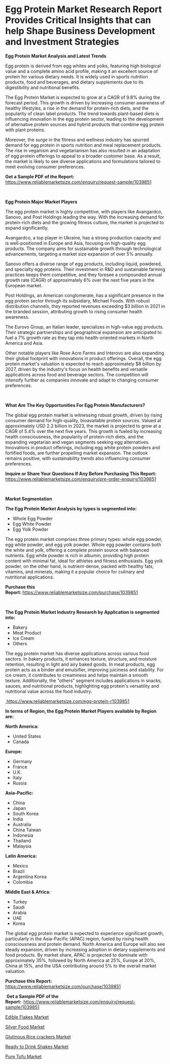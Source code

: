 <p><h1>Egg Protein Market Research Report Provides Critical Insights that can help Shape Business Development and Investment Strategies</h1></p><p><strong>Egg Protein Market Analysis and Latest Trends</strong></p>
<p><p>Egg protein is derived from egg whites and yolks, featuring high biological value and a complete amino acid profile, making it an excellent source of protein for various dietary needs. It is widely used in sports nutrition products, food and beverages, and dietary supplements due to its digestibility and nutritional benefits.</p><p>The Egg Protein Market is expected to grow at a CAGR of 9.8% during the forecast period. This growth is driven by increasing consumer awareness of healthy lifestyles, a rise in the demand for protein-rich diets, and the popularity of clean label products. The trend towards plant-based diets is influencing innovation in the egg protein sector, leading to the development of alternative protein sources and hybrid products that combine egg protein with plant proteins.</p><p>Moreover, the surge in the fitness and wellness industry has spurred demand for egg protein in sports nutrition and meal replacement products. The rise in veganism and vegetarianism has also resulted in an adaptation of egg protein offerings to appeal to a broader customer base. As a result, the market is likely to see diverse applications and formulations tailored to meet evolving consumer preferences.</p></p>
<p><strong>Get a Sample PDF of the Report:&nbsp;</strong> <a href="https://www.reliablemarketsize.com/enquiry/request-sample/1039851?utm_campaign=1991&utm_medium=2&utm_source=Github&utm_content=ia&utm_term=07042025&utm_id=egg-protein">https://www.reliablemarketsize.com/enquiry/request-sample/1039851</a></p>
<p>&nbsp;</p>
<p><strong>Egg Protein Major Market Players</strong></p>
<p><p>The egg protein market is highly competitive, with players like Avangardco, Sanovo, and Post Holdings leading the way. With the increasing demand for protein-rich diets and the growing fitness culture, the market is projected to expand significantly.</p><p>Avangardco, a top player in Ukraine, has a strong production capacity and is well-positioned in Europe and Asia, focusing on high-quality egg products. The company aims for sustainable growth through technological advancements, targeting a market size expansion of over 5% annually.</p><p>Sanovo offers a diverse range of egg products, including liquid, powdered, and specialty egg proteins. Their investment in R&D and sustainable farming practices keeps them competitive, and they foresee a compounded annual growth rate (CAGR) of approximately 6% over the next five years in the European market.</p><p>Post Holdings, an American conglomerate, has a significant presence in the egg protein sector through its subsidiary, Michael Foods. With robust distribution channels, they reported revenues exceeding $3 billion in 2021 in the branded session, attributing growth to rising consumer health awareness.</p><p>The Eurovo Group, an Italian leader, specializes in high-value egg products. Their strategic partnerships and geographical expansion are anticipated to fuel a 7% growth rate as they tap into health-oriented markets in North America and Asia.</p><p>Other notable players like Rose Acre Farms and Interovo are also expanding their global footprint with innovations in product offerings. Overall, the egg protein market's valuation is expected to reach approximately $8 billion by 2027, driven by the industry's focus on health benefits and versatile applications across food and beverage sectors. The competition will intensify further as companies innovate and adapt to changing consumer preferences.</p></p>
<p>&nbsp;</p>
<p><strong>What Are The Key Opportunities For Egg Protein Manufacturers?</strong></p>
<p><p>The global egg protein market is witnessing robust growth, driven by rising consumer demand for high-quality, bioavailable protein sources. Valued at approximately USD 2.2 billion in 2023, the market is projected to grow at a CAGR of 5.4% over the next five years. This growth is fueled by increasing health consciousness, the popularity of protein-rich diets, and the expanding vegetarian and vegan segments seeking egg alternatives. Innovations in product offerings, including egg white protein powders and fortified foods, are further propelling market expansion. The outlook remains positive, with sustainability trends also influencing consumer preferences.</p></p>
<p><strong>Inquire or Share Your Questions If Any Before Purchasing This Report:</strong> <a href="https://www.reliablemarketsize.com/enquiry/pre-order-enquiry/1039851?utm_campaign=1991&utm_medium=2&utm_source=Github&utm_content=ia&utm_term=07042025&utm_id=egg-protein">https://www.reliablemarketsize.com/enquiry/pre-order-enquiry/1039851</a></p>
<p>&nbsp;</p>
<p><strong>Market Segmentation</strong></p>
<p><strong>The Egg Protein Market Analysis by types is segmented into:</strong></p>
<p><ul><li>Whole Egg Powder</li><li>Egg White Powder</li><li>Egg Yolk Powder</li></ul></p>
<p><p>The egg protein market comprises three primary types: whole egg powder, egg white powder, and egg yolk powder. Whole egg powder contains both the white and yolk, offering a complete protein source with balanced nutrients. Egg white powder is rich in albumin, providing high protein content with minimal fat, ideal for athletes and fitness enthusiasts. Egg yolk powder, on the other hand, is nutrient-dense, packed with healthy fats, vitamins, and minerals, making it a popular choice for culinary and nutritional applications.</p></p>
<p><strong>Purchase this Report:&nbsp;</strong><a href="https://www.reliablemarketsize.com/purchase/1039851?utm_campaign=1991&utm_medium=2&utm_source=Github&utm_content=ia&utm_term=07042025&utm_id=egg-protein">https://www.reliablemarketsize.com/purchase/1039851</a></p>
<p>&nbsp;</p>
<p><strong>The Egg Protein Market Industry Research by Application is segmented into:</strong></p>
<p><ul><li>Bakery</li><li>Meat Product</li><li>Ice Cream</li><li>Others</li></ul></p>
<p><p>The egg protein market has diverse applications across various food sectors. In bakery products, it enhances texture, structure, and moisture retention, resulting in light and airy baked goods. In meat products, egg protein acts as a binder and emulsifier, improving juiciness and stability. For ice cream, it contributes to creaminess and helps maintain a smooth texture. Additionally, the "others" segment includes applications in snacks, sauces, and nutritional products, highlighting egg protein's versatility and nutritional value across the food industry.</p></p>
<p><a href="https://www.reliablemarketsize.com/egg-protein-r1039851?utm_campaign=1991&utm_medium=2&utm_source=Github&utm_content=ia&utm_term=07042025&utm_id=egg-protein">&nbsp;https://www.reliablemarketsize.com/egg-protein-r1039851</a></p>
<p><strong>In terms of Region, the Egg Protein Market Players available by Region are:</strong></p>
<p>
    <p> <strong> North America: </strong>
        <ul>
            <li>United States</li>
            <li>Canada</li>
        </ul>
        </p> 
    <p> <strong> Europe: </strong>
        <ul>
            <li>Germany</li>
            <li>France</li>
            <li>U.K.</li>
            <li>Italy</li>
            <li>Russia</li>
        </ul>
        </p> 
    <p> <strong> Asia-Pacific: </strong>
        <ul>
            <li>China</li>
            <li>Japan</li>
            <li>South Korea</li>
            <li>India</li>
            <li>Australia</li>
            <li>China Taiwan</li>
            <li>Indonesia</li>
            <li>Thailand</li>
            <li>Malaysia</li>
        </ul>
        </p> 
    <p> <strong> Latin America: </strong>
        <ul>
            <li>Mexico</li>
            <li>Brazil</li>
            <li>Argentina Korea</li>
            <li>Colombia</li>
        </ul>
        </p> 
    <p> <strong> Middle East & Africa: </strong>
        <ul>
            <li>Turkey</li>
            <li>Saudi</li>
            <li>Arabia</li>
            <li>UAE</li>
            <li>Korea</li>
        </ul>
    </p>
    </p>
<p><p>The global egg protein market is expected to experience significant growth, particularly in the Asia-Pacific (APAC) region, fueled by rising health consciousness and protein demand. North America and Europe will also see steady expansion, driven by increasing adoption in dietary supplements and food products. By market share, APAC is projected to dominate with approximately 35%, followed by North America at 25%, Europe at 20%, China at 15%, and the USA contributing around 5% to the overall market valuation.</p></p>
<p><strong>Purchase this Report: </strong><a href="https://www.reliablemarketsize.com/purchase/1039851?utm_campaign=1991&utm_medium=2&utm_source=Github&utm_content=ia&utm_term=07042025&utm_id=egg-protein">https://www.reliablemarketsize.com/purchase/1039851</a></p>
<p>&nbsp;<strong>Get a Sample PDF of the Report:&nbsp;&nbsp;</strong><a href="https://www.reliablemarketsize.com/enquiry/request-sample/1039851?utm_campaign=1991&utm_medium=2&utm_source=Github&utm_content=ia&utm_term=07042025&utm_id=egg-protein">https://www.reliablemarketsize.com/enquiry/request-sample/1039851</a></p>
<p><strong></strong></p>
<p><p><a href="https://github.com/fallalenoswG/Market-Research-Report-List-1/blob/main/edible-flakes-market.md?utm_campaign=1991&utm_medium=2&utm_source=Github&utm_content=ia&utm_term=07042025&utm_id=egg-protein">Edible Flakes Market</a></p><p><a href="https://github.com/wraggfomath/Market-Research-Report-List-1/blob/main/silver-food-market.md?utm_campaign=1991&utm_medium=2&utm_source=Github&utm_content=ia&utm_term=07042025&utm_id=egg-protein">Silver Food Market</a></p><p><a href="https://github.com/countpapajwp/Market-Research-Report-List-1/blob/main/glutinous-rice-crackers-market.md?utm_campaign=1991&utm_medium=2&utm_source=Github&utm_content=ia&utm_term=07042025&utm_id=egg-protein">Glutinous Rice crackers Market</a></p><p><a href="https://github.com/gfellcincot4/Market-Research-Report-List-1/blob/main/ready-to-drink-shakes-market.md?utm_campaign=1991&utm_medium=2&utm_source=Github&utm_content=ia&utm_term=07042025&utm_id=egg-protein">Ready to Drink Shakes Market</a></p><p><a href="https://github.com/alawnhvicay/Market-Research-Report-List-1/blob/main/pure-tofu-market.md?utm_campaign=1991&utm_medium=2&utm_source=Github&utm_content=ia&utm_term=07042025&utm_id=egg-protein">Pure Tofu Market</a></p></p>